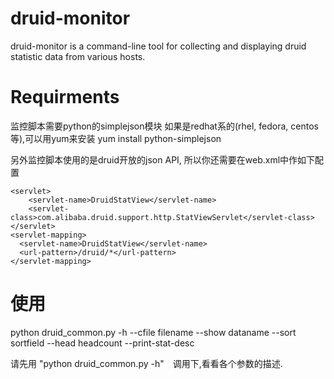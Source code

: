 druid-monitor
=============

druid-monitor is a command-line tool for collecting and displaying druid statistic data from various hosts.

Requirments
=============

监控脚本需要python的simplejson模块
如果是redhat系的(rhel, fedora, centos等),可以用yum来安装
yum install python-simplejson

另外监控脚本使用的是druid开放的json API, 所以你还需要在web.xml中作如下配置

    <servlet>
        <servlet-name>DruidStatView</servlet-name>
        <servlet-class>com.alibaba.druid.support.http.StatViewServlet</servlet-class>
    </servlet>
    <servlet-mapping>
      <servlet-name>DruidStatView</servlet-name>
      <url-pattern>/druid/*</url-pattern>
    </servlet-mapping>
  




使用
=============

python druid_common.py -h --cfile filename --show dataname
      --sort sortfield --head headcount --print-stat-desc

请先用 "python druid_common.py -h"　调用下,看看各个参数的描述.


